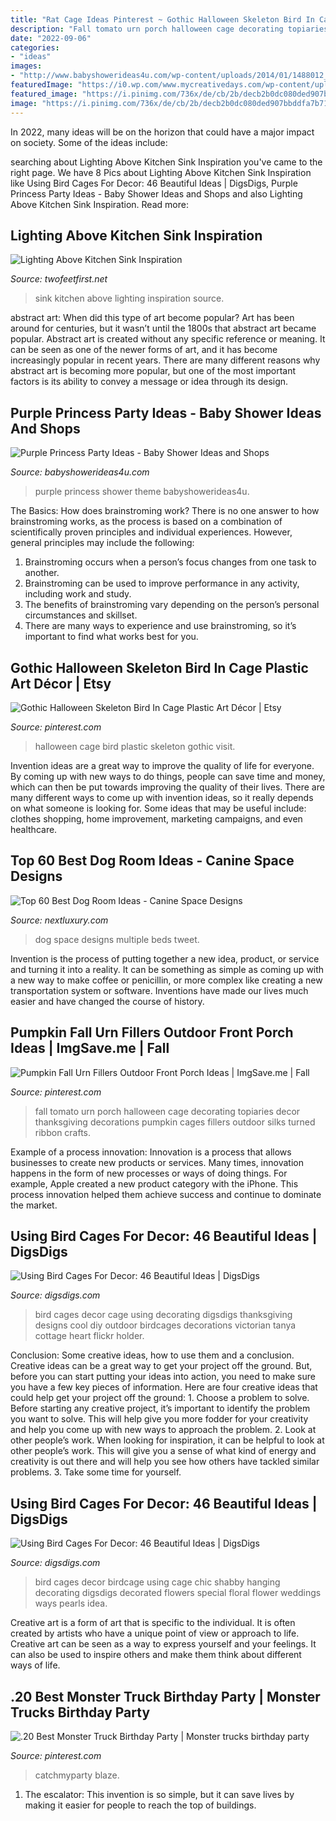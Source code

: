 ```yaml
---
title: "Rat Cage Ideas Pinterest ~ Gothic Halloween Skeleton Bird In Cage Plastic Art Décor"
description: "Fall tomato urn porch halloween cage decorating topiaries decor thanksgiving decorations pumpkin cages fillers outdoor silks turned ribbon crafts"
date: "2022-09-06"
categories:
- "ideas"
images:
- "http://www.babyshowerideas4u.com/wp-content/uploads/2014/01/1488012_649662588413034_1978950162_n.jpg"
featuredImage: "https://i0.wp.com/www.mycreativedays.com/wp-content/uploads/2014/10/box61.jpg?resize=2063%2C3095"
featured_image: "https://i.pinimg.com/736x/de/cb/2b/decb2b0dc080ded907bbddfa7b71534b.jpg"
image: "https://i.pinimg.com/736x/de/cb/2b/decb2b0dc080ded907bbddfa7b71534b.jpg"
---
```



In 2022, many ideas will be on the horizon that could have a major impact on society. Some of the ideas include: 

	

		
searching about Lighting Above Kitchen Sink Inspiration you've came to the right page. We have 8 Pics about Lighting Above Kitchen Sink Inspiration like Using Bird Cages For Decor: 46 Beautiful Ideas | DigsDigs, Purple Princess Party Ideas - Baby Shower Ideas and Shops and also Lighting Above Kitchen Sink Inspiration. Read more:
		
    
## Lighting Above Kitchen Sink Inspiration

<img loading=lazy src="https://i0.wp.com/www.mycreativedays.com/wp-content/uploads/2014/10/box61.jpg?resize=2063%2C3095" onerror="this.onerror=null;this.src='https://tse2.mm.bing.net/th?id=OIP.MovMFUIeoFoC3LClgVByLwHaLH&amp;pid=15.1';" alt="Lighting Above Kitchen Sink Inspiration">

_Source: twofeetfirst.net_

>sink kitchen above lighting inspiration source. 

	

abstract art: When did this type of art become popular?
Art has been around for centuries, but it wasn’t until the 1800s that abstract art became popular. Abstract art is created without any specific reference or meaning. It can be seen as one of the newer forms of art, and it has become increasingly popular in recent years. There are many different reasons why abstract art is becoming more popular, but one of the most important factors is its ability to convey a message or idea through its design.

    
## Purple Princess Party Ideas - Baby Shower Ideas And Shops

<img loading=lazy src="http://www.babyshowerideas4u.com/wp-content/uploads/2014/01/1488012_649662588413034_1978950162_n.jpg" onerror="this.onerror=null;this.src='https://tse4.mm.bing.net/th?id=OIP.eE-5mRDWDX-ZqIgWhWF1CAHaLH&amp;pid=15.1';" alt="Purple Princess Party Ideas - Baby Shower Ideas and Shops">

_Source: babyshowerideas4u.com_

>purple princess shower theme babyshowerideas4u. 

	

The Basics: How does brainstroming work?
There is no one answer to how brainstroming works, as the process is based on a combination of scientifically proven principles and individual experiences. However, general principles may include the following:
1. Brainstroming occurs when a person’s focus changes from one task to another.
2. Brainstroming can be used to improve performance in any activity, including work and study.
3. The benefits of brainstroming vary depending on the person’s personal circumstances and skillset.
4. There are many ways to experience and use brainstroming, so it’s important to find what works best for you.

    
## Gothic Halloween Skeleton Bird In Cage Plastic Art Décor | Etsy

<img loading=lazy src="https://i.pinimg.com/736x/b3/a5/fb/b3a5fbce3cdb73d0c58501657b367c58.jpg" onerror="this.onerror=null;this.src='https://tse3.mm.bing.net/th?id=OIP.GYZr3iRq3SP2jBuV1EcMNwHaJ4&amp;pid=15.1';" alt="Gothic Halloween Skeleton Bird In Cage Plastic Art Décor | Etsy">

_Source: pinterest.com_

>halloween cage bird plastic skeleton gothic visit. 

	

Invention ideas are a great way to improve the quality of life for everyone. By coming up with new ways to do things, people can save time and money, which can then be put towards improving the quality of their lives. There are many different ways to come up with invention ideas, so it really depends on what someone is looking for. Some ideas that may be useful include: clothes shopping, home improvement, marketing campaigns, and even healthcare.

    
## Top 60 Best Dog Room Ideas - Canine Space Designs

<img loading=lazy src="http://nextluxury.com/wp-content/uploads/multiple-dog-beds-dog-room-ideas.jpg" onerror="this.onerror=null;this.src='https://tse4.mm.bing.net/th?id=OIP.UTg-xrs1v1hcw7OdMGCPAAAAAA&amp;pid=15.1';" alt="Top 60 Best Dog Room Ideas - Canine Space Designs">

_Source: nextluxury.com_

>dog space designs multiple beds tweet. 

	

Invention is the process of putting together a new idea, product, or service and turning it into a reality. It can be something as simple as coming up with a new way to make coffee or penicillin, or more complex like creating a new transportation system or software. Inventions have made our lives much easier and have changed the course of history.

    
## Pumpkin Fall Urn Fillers Outdoor Front Porch Ideas | ImgSave.me | Fall

<img loading=lazy src="https://i.pinimg.com/736x/de/cb/2b/decb2b0dc080ded907bbddfa7b71534b.jpg" onerror="this.onerror=null;this.src='https://tse3.mm.bing.net/th?id=OIP.Bvyz8Edsiigw1IP-as2uFwHaJ4&amp;pid=15.1';" alt="Pumpkin Fall Urn Fillers Outdoor Front Porch Ideas | ImgSave.me | Fall">

_Source: pinterest.com_

>fall tomato urn porch halloween cage decorating topiaries decor thanksgiving decorations pumpkin cages fillers outdoor silks turned ribbon crafts. 

	

Example of a process innovation:
Innovation is a process that allows businesses to create new products or services. Many times, innovation happens in the form of new processes or ways of doing things. For example, Apple created a new product category with the iPhone. This process innovation helped them achieve success and continue to dominate the market.

    
## Using Bird Cages For Decor: 46 Beautiful Ideas | DigsDigs

<img loading=lazy src="http://www.digsdigs.com/photos/using-bird-cages-for-home-decor-beautiful-ideas-34.jpg" onerror="this.onerror=null;this.src='https://tse4.mm.bing.net/th?id=OIP.vKfGM8PBHlRIb2iud2f4QAHaJ6&amp;pid=15.1';" alt="Using Bird Cages For Decor: 46 Beautiful Ideas | DigsDigs">

_Source: digsdigs.com_

>bird cages decor cage using decorating digsdigs thanksgiving designs cool diy outdoor birdcages decorations victorian tanya cottage heart flickr holder. 

	

Conclusion: Some creative ideas, how to use them and a conclusion.
Creative ideas can be a great way to get your project off the ground. But, before you can start putting your ideas into action, you need to make sure you have a few key pieces of information. Here are four creative ideas that could help get your project off the ground: 1. Choose a problem to solve. Before starting any creative project, it’s important to identify the problem you want to solve. This will help give you more fodder for your creativity and help you come up with new ways to approach the problem. 2. Look at other people’s work. When looking for inspiration, it can be helpful to look at other people’s work. This will give you a sense of what kind of energy and creativity is out there and will help you see how others have tackled similar problems. 3. Take some time for yourself.

    
## Using Bird Cages For Decor: 46 Beautiful Ideas | DigsDigs

<img loading=lazy src="http://www.digsdigs.com/photos/using-bird-cages-for-home-decor-beautiful-ideas-4.jpg" onerror="this.onerror=null;this.src='https://tse4.mm.bing.net/th?id=OIP.WvR0jOA15ruJryXnNqw5XQHaKF&amp;pid=15.1';" alt="Using Bird Cages For Decor: 46 Beautiful Ideas | DigsDigs">

_Source: digsdigs.com_

>bird cages decor birdcage using cage chic shabby hanging decorating digsdigs decorated flowers special floral flower weddings ways pearls idea. 

	

Creative art is a form of art that is specific to the individual. It is often created by artists who have a unique point of view or approach to life. Creative art can be seen as a way to express yourself and your feelings. It can also be used to inspire others and make them think about different ways of life.

    
## .20 Best Monster Truck Birthday Party | Monster Trucks Birthday Party

<img loading=lazy src="https://i.pinimg.com/736x/81/d2/06/81d206180ddd5b6cded2c2b296a4ad25.jpg" onerror="this.onerror=null;this.src='https://tse2.mm.bing.net/th?id=OIP._Li1PmQou9DDgiNwKhwNPgHaLG&amp;pid=15.1';" alt=".20 Best Monster Truck Birthday Party | Monster trucks birthday party">

_Source: pinterest.com_

>catchmyparty blaze. 

	

1. The escalator: This invention is so simple, but it can save lives by making it easier for people to reach the top of buildings.

